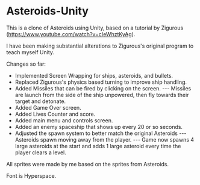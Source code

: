 # Asteroids-Unity
This is a clone of Asteroids using Unity, based on a tutorial by Zigurous (https://www.youtube.com/watch?v=cIeWhztKyAg).

I have been making substantial alterations to Zigurous's original program to teach myself Unity.

Changes so far:
- Implemented Screen Wrapping for ships, asteroids, and bullets.
- Replaced Zigurous's physics based turning to improve ship handling.
- Added Missiles that can be fired by clicking on the screen. 
--- Missiles are launch from the side of the ship unpowered, then fly towards their target and detonate.
- Added Game Over screen. 
- Added Lives Counter and score.
- Added main menu and controls screen.
- Added an enemy spaceship that shows up every 20 or so seconds.
- Adjusted the spawn system to better match the original Asteroids
--- Asteroids spawn moving away from the player.
--- Game now spawns 4 large asteroids at the start and adds 1 large asteroid every time the player clears a level.

All sprites were made by me based on the sprites from Asteroids.

Font is Hyperspace.
